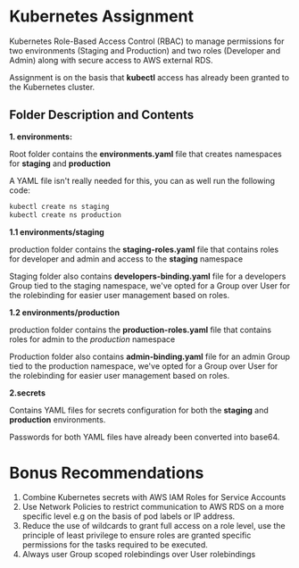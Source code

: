 # Kubernetes Assignment 

Kubernetes Role-Based Access Control (RBAC) to manage permissions for two environments (Staging and Production) and two roles (Developer and Admin) along with secure access to AWS external RDS.

Assignment is on the basis that **kubectl** access has already been granted to the Kubernetes cluster. 


## Folder Description and Contents 

**1. environments:**

Root folder contains the **environments.yaml** file that creates namespaces for **staging** and **production**

A YAML file isn't really needed for this, you can as well run the following code:

``` bash
kubectl create ns staging
kubectl create ns production
```

**1.1 environments/staging**

production folder contains the **staging-roles.yaml** file that contains roles for developer and admin and access to the **staging** namespace

Staging folder also contains **developers-binding.yaml** file for a developers Group tied to the staging namespace, we've opted for a Group over User for the rolebinding for easier user management based on roles. 

**1.2 environments/production**

production folder contains the **production-roles.yaml** file that contains roles for admin to the *production* namespace

Production folder also contains **admin-binding.yaml** file for an admin Group tied to the production namespace, we've opted for a Group over User for the rolebinding for easier user management based on roles. 


**2.secrets**

Contains YAML files for secrets configuration for both the **staging** and **production** environments. 

Passwords for both YAML files have already been converted into base64. 


# Bonus Recommendations

1. Combine Kubernetes secrets with AWS IAM Roles for Service Accounts  
2. Use Network Policies to restrict communication to AWS RDS on a more specific level e.g on the basis of pod labels or IP address. 
3. Reduce the use of wildcards to grant full access on a role level, use the principle of least privilege to ensure roles are granted specific permissions for the tasks required to be executed. 
4. Always user Group scoped rolebindings over User rolebindings 
